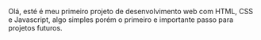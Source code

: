 Olá, esté é meu primeiro projeto de desenvolvimento web com HTML, CSS e Javascript, algo simples porém o primeiro e importante passo para projetos futuros. 